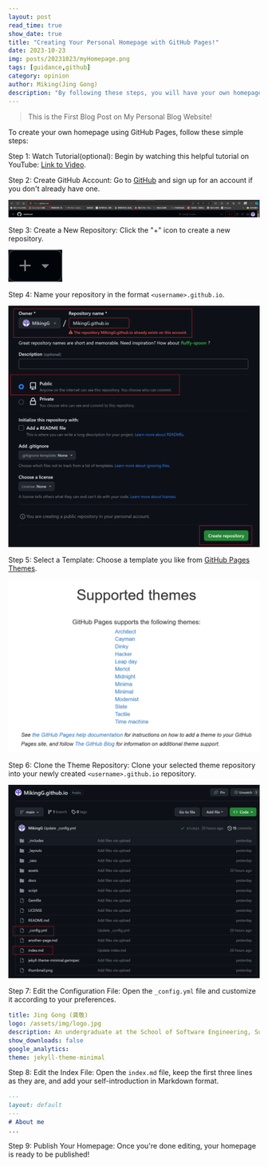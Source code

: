 ```yaml
---
layout: post
read_time: true
show_date: true
title: "Creating Your Personal Homepage with GitHub Pages!"
date: 2023-10-23
img: posts/20231023/myHomepage.png
tags: [guidance,github]
category: opinion
author: Miking(Jing Gong)
description: "By following these steps, you will have your own homepage hosted on GitHub Pages. This guide provides a simple and fast way to create a homepage, without the need to set up a local development environment."
---
```

> This is the First Blog Post on My Personal Blog Website!

To create your own homepage using GitHub Pages, follow these simple steps:

Step 1: Watch Tutorial(optional): Begin by watching this helpful tutorial on YouTube: [Link to Video](https://www.youtube.com/watch?v=o5g-lUuFgpg&t=611s).

Step 2: Create GitHub Account: Go to [GitHub](https://github.com/) and sign up for an account if you don't already have one.

![img](/assets/img/posts/20231023/signUp.png)

Step 3: Create a New Repository: Click the "+" icon to create a new repository.

![img](/assets/img/posts/20231023/create.png)

Step 4: Name your repository in the format `<username>.github.io`.

![img](/assets/img/posts/20231023/createRepo.png)

Step 5: Select a Template: Choose a template you like from [GitHub Pages Themes](https://pages.github.com/themes/).

![img](/assets/img/posts/20231023/theme.png)

Step 6: Clone the Theme Repository: Clone your selected theme repository into your newly created `<username>.github.io` repository.

![img](/assets/img/posts/20231023/edit.png)

Step 7: Edit the Configuration File: Open the `_config.yml` file and customize it according to your preferences.

```YAML
title: Jing Gong (龚敬)
logo: /assets/img/logo.jpg
description: An undergraduate at the School of Software Engineering, Sun Yat-sen University.
show_downloads: false
google_analytics:
theme: jekyll-theme-minimal
```

Step 8: Edit the Index File: Open the `index.md` file, keep the first three lines as they are, and add your self-introduction in Markdown format.

```Markdown
---
layout: default
---
# About me
...
```

Step 9: Publish Your Homepage: Once you're done editing, your homepage is ready to be published!
